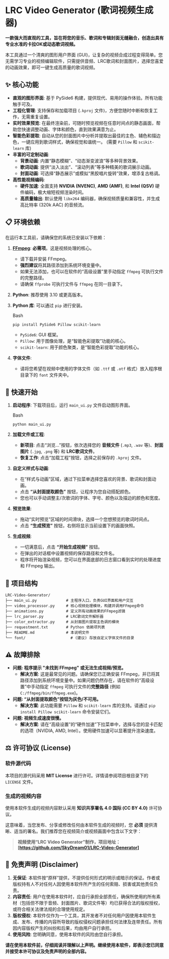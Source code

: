 # LRC Video Generator (歌词视频生成器)



**一款强大而直观的工具，旨在将您的音乐、歌词和专辑封面无缝融合，创造出具有专业水准的卡拉OK或动态歌词视频。**

本工具通过一个清爽的图形用户界面 (GUI)，让复杂的视频合成过程变得简单。您无需学习专业的视频编辑软件，只需提供音频、LRC歌词和封面图片，选择您喜爱的动画效果，即可一键生成高质量的歌词视频。



## ✨ 核心功能



- **直观的图形界面**: 基于 PySide6 构建，提供现代、易用的操作体验。所有功能触手可及。
- **工程化管理**: 支持保存和加载项目 (`.kproj` 文件)，方便您随时中断和恢复工作，无需重复设置。
- **实时效果预览**: 在最终渲染前，可随时预览视频在任意时间点的静态画面，帮助您快速调整动画、字体和颜色，直到效果满意为止。
- **智能色彩提取**: 自动从您的封面图片中分析并提取出最佳的主色、辅色和描边色，一键应用到歌词样式，确保视觉和谐统一。 (需要 `Pillow` 和 `scikit-learn` 库)
- **丰富的可定制动画**:
  - **背景动画**: 内置“静态模糊”、“动态渐变波浪”等多种背景效果。
  - **歌词动画**: 提供“淡入淡出”、“滚动列表”等多种精美的歌词展示动画。
  - **封面动画**: 可选择“静态展示”或模拟“黑胶唱片旋转”效果，增添复古格调。
- **高性能视频编码**:
  - **硬件加速**: 全面支持 **NVIDIA (NVENC)**, **AMD (AMF)**, 和 **Intel (QSV)** 硬件编码，极大缩短视频渲染时间。
  - **高质量输出**: 默认使用 `libx264` 编码器，确保视频质量和兼容性，并生成高比特率 (320k AAC) 的音频流。



## 📋 环境依赖



在运行本工具前，请确保您的系统已安装以下依赖：

1. **[FFmpeg](https://ffmpeg.org/download.html)**: **必需项**。这是视频处理的核心。

   - 请下载并安装 FFmpeg。
   - **强烈建议**将其路径添加到系统环境变量中。
   - 如果无法添加，也可以在软件的“高级设置”里手动指定 `ffmpeg` 可执行文件的完整路径。
   - 请确保 `ffprobe` 可执行文件与 `ffmpeg` 在同一目录下。

2. **Python**: 推荐使用 3.10 或更高版本。

3. **Python 库**: 可以通过 `pip` 进行安装。

   Bash

   ```
   pip install PySide6 Pillow scikit-learn
   ```

   - `PySide6`: GUI 框架。
   - `Pillow`: 用于图像处理，是“智能色彩提取”功能的核心。
   - `scikit-learn`: 用于颜色聚类，是“智能色彩提取”功能的核心。

4. **字体文件**:

   - 请将您希望在视频中使用的字体文件（如 `.ttf` 或 `.otf` 格式）放入程序根目录下的 `font` 文件夹中。



## 🚀 快速开始



1. **启动程序**: 下载项目后，运行 `main_ui.py` 文件启动图形界面。

   Bash

   ```
   python main_ui.py
   ```

2. **加载文件或工程**:

   - **新项目**: 点击“浏览...”按钮，依次选择您的 **音频文件** (`.mp3`, `.wav` 等)、**封面图片** (`.jpg`, `.png` 等) 和 **LRC歌词文件**。
   - **恢复工作**: 点击“加载工程”按钮，选择之前保存的 `.kproj` 文件。

3. **自定义样式与动画**:

   - 在“样式与动画”区域，通过下拉菜单选择您喜欢的背景、歌词和封面动画。
   - 点击 **“从封面提取颜色”** 按钮，让程序为您自动搭配颜色。
   - 您也可以手动调整主/次歌词的字体、字号、颜色以及描边的颜色和宽度。

4. **预览效果**:

   - 拖动“实时预览”区域的时间滑块，选择一个您想预览的歌词时间点。
   - 点击 **“生成预览”** 按钮，右侧将显示当前设置下的画面快照。

5. **生成视频**:

   - 一切满意后，点击 **“开始生成视频”** 按钮。
   - 在弹出的对话框中设置视频的保存路径和文件名。
   - 程序将开始渲染视频，您可以在界面底部的日志窗口看到实时的处理进度和 FFmpeg 输出。



## 📂 项目结构



```
LRC-Video-Generator/
├── main_ui.py             # 主程序入口，负责GUI界面和用户交互
├── video_processor.py     # 核心视频处理模块，构建并调用FFmpeg命令
├── animations.py          # 定义所有动画效果的FFmpeg滤镜
├── lrc_parser.py          # LRC歌词文件解析器
├── color_extractor.py     # 从封面图片提取主色调的模块
├── requestment.txt        # Python 依赖项列表
├── README.md              # 本说明文件
└── font/                    # (建议) 存放自定义字体文件的目录
```



## ⚠️ 故障排除



- **问题: 程序提示 "未找到 FFmpeg" 或无法生成视频/预览。**
  - **解决方案**: 这是最常见的问题。请确保您已正确安装 FFmpeg，并已将其路径添加到系统环境变量中。如果问题仍然存在，请在软件的“高级设置”中手动指定 `ffmpeg` 可执行文件的**完整路径** (例如 `C:/ffmpeg/bin/ffmpeg.exe`)。
- **问题: “从封面提取颜色”按钮为灰色/不可用。**
  - **解决方案**: 此功能需要 `Pillow` 和 `scikit-learn` 库的支持。请通过 `pip install Pillow scikit-learn` 命令安装它们。
- **问题: 视频生成速度很慢。**
  - **解决方案**: 请在“高级设置”的“硬件加速”下拉菜单中，选择与您的显卡匹配的选项（NVIDIA, AMD, Intel）。使用硬件加速可以显著提升渲染速度。



## ⚖️ 许可协议 (License)





### 软件源代码



本项目的源代码采用 **MIT License** 进行许可。详情请参阅项目根目录下的 `LICENSE` 文件。



### 生成的视频内容



使用本软件生成的视频内容默认采用 **知识共享署名 4.0 国际 (CC BY 4.0)** 许可协议。

这意味着，当您发布、分享或修改任何由本软件生成的视频时，您 **必须** 提供清晰、适当的署名。我们推荐您在视频简介或视频画面中包含以下文字：

> **视频使用“LRC Video Generator”制作，项目地址：[https://github.com/SkyDream01/LRC-Video-Generator]**



## 📝 免责声明 (Disclaimer)



1. **无保证**: 本软件按“原样”提供，不提供任何形式的明示或暗示的保证。作者或版权持有人不对任何人因使用本软件所产生的任何索赔、损害或其他责任负责。
2. **内容责任**: 用户在使用本软件时，应自行承担全部责任，确保所使用的所有素材（包括但不限于音频、封面图片、歌词文件等）均已获得合法的版权授权，或符合相关法律法规的合理使用规定。
3. **版权侵权**: 本软件仅作为一个工具，其开发者不对任何用户因使用本软件生成、发布、传播的内容所导致的版权侵权问题承担任何法律及连带责任。所有因内容版权产生的纠纷和后果，均由用户自行承担。
4. **使用风险**: 您明确同意，使用本软件的风险由您自行承担。

**请在使用本软件前，仔细阅读并理解以上声明。继续使用本软件，即表示您已同意并接受本许可协议及免责声明的全部内容。**